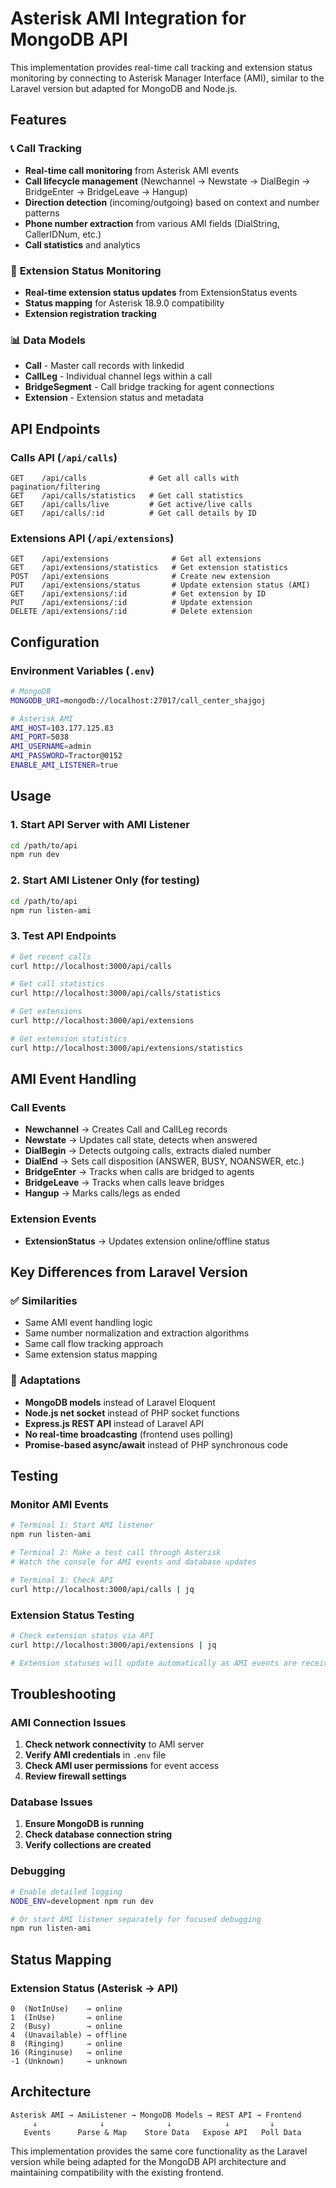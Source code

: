 # Asterisk AMI Integration for MongoDB API

This implementation provides real-time call tracking and extension status monitoring by connecting to Asterisk Manager Interface (AMI), similar to the Laravel version but adapted for MongoDB and Node.js.

## Features

### 📞 **Call Tracking**
- **Real-time call monitoring** from Asterisk AMI events
- **Call lifecycle management** (Newchannel → Newstate → DialBegin → BridgeEnter → BridgeLeave → Hangup)
- **Direction detection** (incoming/outgoing) based on context and number patterns
- **Phone number extraction** from various AMI fields (DialString, CallerIDNum, etc.)
- **Call statistics** and analytics

### 📱 **Extension Status Monitoring**
- **Real-time extension status updates** from ExtensionStatus events
- **Status mapping** for Asterisk 18.9.0 compatibility
- **Extension registration tracking**

### 📊 **Data Models**
- **Call** - Master call records with linkedid
- **CallLeg** - Individual channel legs within a call
- **BridgeSegment** - Call bridge tracking for agent connections
- **Extension** - Extension status and metadata

## API Endpoints

### Calls API (`/api/calls`)
```
GET    /api/calls              # Get all calls with pagination/filtering
GET    /api/calls/statistics   # Get call statistics  
GET    /api/calls/live         # Get active/live calls
GET    /api/calls/:id          # Get call details by ID
```

### Extensions API (`/api/extensions`)
```
GET    /api/extensions              # Get all extensions
GET    /api/extensions/statistics   # Get extension statistics
POST   /api/extensions              # Create new extension
PUT    /api/extensions/status       # Update extension status (AMI)
GET    /api/extensions/:id          # Get extension by ID
PUT    /api/extensions/:id          # Update extension
DELETE /api/extensions/:id          # Delete extension
```

## Configuration

### Environment Variables (`.env`)
```bash
# MongoDB
MONGODB_URI=mongodb://localhost:27017/call_center_shajgoj

# Asterisk AMI
AMI_HOST=103.177.125.83
AMI_PORT=5038
AMI_USERNAME=admin
AMI_PASSWORD=Tractor@0152
ENABLE_AMI_LISTENER=true
```

## Usage

### 1. Start API Server with AMI Listener
```bash
cd /path/to/api
npm run dev
```

### 2. Start AMI Listener Only (for testing)
```bash
cd /path/to/api
npm run listen-ami
```

### 3. Test API Endpoints
```bash
# Get recent calls
curl http://localhost:3000/api/calls

# Get call statistics
curl http://localhost:3000/api/calls/statistics

# Get extensions
curl http://localhost:3000/api/extensions

# Get extension statistics
curl http://localhost:3000/api/extensions/statistics
```

## AMI Event Handling

### Call Events
- **Newchannel** → Creates Call and CallLeg records
- **Newstate** → Updates call state, detects when answered
- **DialBegin** → Detects outgoing calls, extracts dialed number
- **DialEnd** → Sets call disposition (ANSWER, BUSY, NOANSWER, etc.)
- **BridgeEnter** → Tracks when calls are bridged to agents
- **BridgeLeave** → Tracks when calls leave bridges
- **Hangup** → Marks calls/legs as ended

### Extension Events
- **ExtensionStatus** → Updates extension online/offline status

## Key Differences from Laravel Version

### ✅ **Similarities**
- Same AMI event handling logic
- Same number normalization and extraction algorithms
- Same call flow tracking approach
- Same extension status mapping

### 🔄 **Adaptations**
- **MongoDB models** instead of Laravel Eloquent
- **Node.js net socket** instead of PHP socket functions
- **Express.js REST API** instead of Laravel API
- **No real-time broadcasting** (frontend uses polling)
- **Promise-based async/await** instead of PHP synchronous code

## Testing

### Monitor AMI Events
```bash
# Terminal 1: Start AMI listener
npm run listen-ami

# Terminal 2: Make a test call through Asterisk
# Watch the console for AMI events and database updates

# Terminal 3: Check API
curl http://localhost:3000/api/calls | jq
```

### Extension Status Testing
```bash
# Check extension status via API
curl http://localhost:3000/api/extensions | jq

# Extension statuses will update automatically as AMI events are received
```

## Troubleshooting

### AMI Connection Issues
1. **Check network connectivity** to AMI server
2. **Verify AMI credentials** in `.env` file
3. **Check AMI user permissions** for event access
4. **Review firewall settings**

### Database Issues
1. **Ensure MongoDB is running**
2. **Check database connection string**
3. **Verify collections are created**

### Debugging
```bash
# Enable detailed logging
NODE_ENV=development npm run dev

# Or start AMI listener separately for focused debugging
npm run listen-ami
```

## Status Mapping

### Extension Status (Asterisk → API)
```
0  (NotInUse)    → online
1  (InUse)       → online  
2  (Busy)        → online
4  (Unavailable) → offline
8  (Ringing)     → online
16 (Ringinuse)   → online
-1 (Unknown)     → unknown
```

## Architecture

```
Asterisk AMI → AmiListener → MongoDB Models → REST API → Frontend
     ↓              ↓              ↓            ↓         ↓
   Events      Parse & Map    Store Data   Expose API   Poll Data
```

This implementation provides the same core functionality as the Laravel version while being adapted for the MongoDB API architecture and maintaining compatibility with the existing frontend.